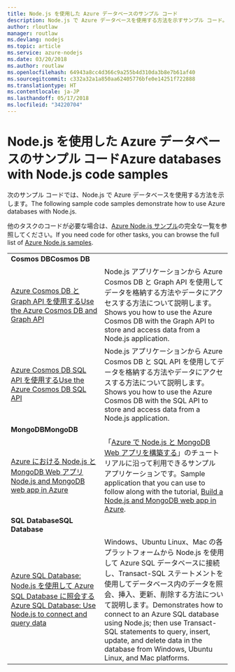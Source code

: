```yaml
---
title: Node.js を使用した Azure データベースのサンプル コード
description: Node.js で Azure データベースを使用する方法を示すサンプル コード。
author: rloutlaw
manager: routlaw
ms.devlang: nodejs
ms.topic: article
ms.service: azure-nodejs
ms.date: 03/20/2018
ms.author: routlaw
ms.openlocfilehash: 64943a8cc4d366c9a255b4d310da3b8e7b61af40
ms.sourcegitcommit: c332a32a1a850aa62405776bfe0e14251f722888
ms.translationtype: HT
ms.contentlocale: ja-JP
ms.lasthandoff: 05/17/2018
ms.locfileid: "34220704"
---
```

# <a name="azure-databases-with-nodejs-code-samples"></a><span data-ttu-id="0fb37-103">Node.js を使用した Azure データベースのサンプル コード</span><span class="sxs-lookup"><span data-stu-id="0fb37-103">Azure databases with Node.js code samples</span></span>

<span data-ttu-id="0fb37-104">次のサンプル コードでは、Node.js で Azure データベースを使用する方法を示します。</span><span class="sxs-lookup"><span data-stu-id="0fb37-104">The following sample code samples demonstrate how to use Azure databases with Node.js.</span></span>

<span data-ttu-id="0fb37-105">他のタスクのコードが必要な場合は、[Azure Node.js サンプル](https://azure.microsoft.com/resources/samples/?term=nodejs)の完全な一覧を参照してください。</span><span class="sxs-lookup"><span data-stu-id="0fb37-105">If you need code for other tasks, you can browse the full list of [Azure Node.js samples](https://azure.microsoft.com/resources/samples/?term=nodejs).</span></span>

| | |
|---|---|
| <span data-ttu-id="0fb37-106">**Cosmos DB**</span><span class="sxs-lookup"><span data-stu-id="0fb37-106">**Cosmos DB**</span></span> ||
| [<span data-ttu-id="0fb37-107">Azure Cosmos DB と Graph API を使用する</span><span class="sxs-lookup"><span data-stu-id="0fb37-107">Use the Azure Cosmos DB and Graph API</span></span>](https://azure.microsoft.com/resources/samples/azure-cosmos-db-graph-nodejs-getting-started/) | <span data-ttu-id="0fb37-108">Node.js アプリケーションから Azure Cosmos DB と Graph API を使用してデータを格納する方法やデータにアクセスする方法について説明します。</span><span class="sxs-lookup"><span data-stu-id="0fb37-108">Shows you how to use the Azure Cosmos DB with the Graph API to store and access data from a Node.js application.</span></span> |
| [<span data-ttu-id="0fb37-109">Azure Cosmos DB SQL API を使用する</span><span class="sxs-lookup"><span data-stu-id="0fb37-109">Use the Azure Cosmos DB SQL API</span></span>](https://azure.microsoft.com/resources/samples/azure-cosmos-db-documentdb-nodejs-getting-started/) | <span data-ttu-id="0fb37-110">Node.js アプリケーションから Azure Cosmos DB と SQL API を使用してデータを格納する方法やデータにアクセスする方法について説明します。</span><span class="sxs-lookup"><span data-stu-id="0fb37-110">Shows you how to use the Azure Cosmos DB with the SQL API to store and access data from a Node.js application.</span></span> |
| <span data-ttu-id="0fb37-111">**MongoDB**</span><span class="sxs-lookup"><span data-stu-id="0fb37-111">**MongoDB**</span></span> ||
| [<span data-ttu-id="0fb37-112">Azure における Node.js と MongoDB Web アプリ</span><span class="sxs-lookup"><span data-stu-id="0fb37-112">Node.js and MongoDB web app in Azure</span></span>](https://azure.microsoft.com/resources/samples/meanjs/) | <span data-ttu-id="0fb37-113">「[Azure で Node.js と MongoDB Web アプリを構築する](http://docs.microsoft.com/azure/app-service-web/app-service-web-tutorial-nodejs-mongodb-app?toc=/azure/node/toc.json&bc=/azure/node/toc.json)」のチュートリアルに沿って利用できるサンプル アプリケーションです。</span><span class="sxs-lookup"><span data-stu-id="0fb37-113">Sample application that you can use to follow along with the tutorial, [Build a Node.js and MongoDB web app in Azure](http://docs.microsoft.com/azure/app-service-web/app-service-web-tutorial-nodejs-mongodb-app?toc=/azure/node/toc.json&bc=/azure/node/toc.json).</span></span> |
| <span data-ttu-id="0fb37-114">**SQL Database**</span><span class="sxs-lookup"><span data-stu-id="0fb37-114">**SQL Database**</span></span> ||
| [<span data-ttu-id="0fb37-115">Azure SQL Database: Node.js を使用して Azure SQL Database に照会する</span><span class="sxs-lookup"><span data-stu-id="0fb37-115">Azure SQL Database: Use Node.js to connect and query data</span></span>](https://docs.microsoft.com/azure/sql-database/sql-database-connect-query-nodejs) | <span data-ttu-id="0fb37-116">Windows、Ubuntu Linux、Mac の各プラットフォームから Node.js を使用して Azure SQL データベースに接続し、Transact-SQL ステートメントを使用してデータベース内のデータを照会、挿入、更新、削除する方法について説明します。</span><span class="sxs-lookup"><span data-stu-id="0fb37-116">Demonstrates how to connect to an Azure SQL database using Node.js; then use Transact-SQL statements to query, insert, update, and delete data in the database from Windows, Ubuntu Linux, and Mac platforms.</span></span> |
